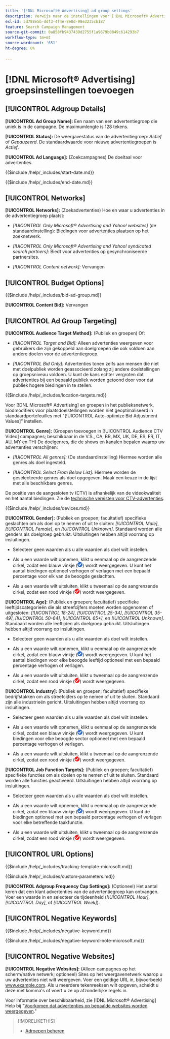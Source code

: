 ```yaml
---
title: '[!DNL Microsoft® Advertising] ad group settings'
description: Verwijs naar de instellingen voor [!DNL Microsoft® Advertising] ad groepen.
exl-id: 5d788e5b-ddf3-4f4e-8e8d-98e3235cb187
feature: Search Campaign Management
source-git-commit: 0a858fb9437439d2755f1a9679b0849c614293b7
workflow-type: tm+mt
source-wordcount: '651'
ht-degree: 0%

---
```


# [!DNL Microsoft® Advertising] groepsinstellingen toevoegen

## [!UICONTROL Adgroup Details]

**[!UICONTROL Ad Group Name]:** Een naam van een advertentiegroep die uniek is in de campagne. De maximumlengte is 128 tekens.

**[!UICONTROL Status]:** De weergavestatus van de advertentiegroep: *Actief* of *Gepauzeerd*. De standaardwaarde voor nieuwe advertentiegroepen is *Actief*.

**[!UICONTROL Ad Language]:** (Zoekcampagnes) De doeltaal voor advertenties.

<!-- **[!UICONTROL Start Date]:** -->

{{$include /help/_includes/start-date.md}}

<!-- **[!UICONTROL End Date]:** -->

{{$include /help/_includes/end-date.md}}

## [!UICONTROL Networks]

**[!UICONTROL Networks]:** (Zoekadvertenties) Hoe en waar u advertenties in de advertentiegroep plaatst:

* *[!UICONTROL Only Microsoft® Advertising and Yahoo! websites]* (de standaardinstelling): Biedingen voor advertenties plaatsen op het zoeknetwerk.

* *[!UICONTROL Only Microsoft® Advertising and Yahoo! syndicated search partners]:* Biedt voor advertenties op gesynchroniseerde partnersites.

* *[!UICONTROL Content network]:* Vervangen

## [!UICONTROL Budget Options]

<!-- **[!UICONTROL Bid]:** -->

{{$include /help/_includes/bid-ad-group.md}}

**[!UICONTROL Content Bid]:** Vervangen

## [!UICONTROL Ad Group Targeting]

**[!UICONTROL Audience Target Method]:** (Publiek en groepen) Of:

* *[!UICONTROL Target and Bid]:* Alleen advertenties weergeven voor gebruikers die zijn gekoppeld aan doelgroepen die ook voldoen aan andere doelen voor de advertentiegroep.

* *[!UICONTROL Bid Only]:* Advertenties tonen zelfs aan mensen die niet met doelpubliek worden geassocieerd zolang zij andere doelstellingen op groepsniveau voldoen. U kunt de kans echter vergroten dat advertenties bij een bepaald publiek worden getoond door voor dat publiek hogere biedingen in te stellen.

<!-- **[!UICONTROL Location Target]:** -->

{{$include /help/_includes/location-targets.md}}

Voor [!DNL Microsoft® Advertising] en groepen in het publieksnetwerk, biodmodifiers voor plaatsdoelstellingen worden niet geoptimaliseerd in standaardportefeuilles met &quot;[!UICONTROL Auto-optimize Bid Adjustment Values]&quot; instellen.

**[!UICONTROL Genre]:** (Groepen toevoegen in [!UICONTROL Audience CTV Video] campagnes; beschikbaar in de V.S., CA, BR, MX, UK, DE, ES, FR, IT, AU, MY en TH<!-- Should that go in the campaign sub-type description instead, or is this applicable for this feature only? -->) De doelgenres, die de shows en kanalen bepalen waarop uw advertenties verschijnen:

* *[!UICONTROL All genres]:* (De standaardinstelling) Hiermee worden alle genres als doel ingesteld.

* *[!UICONTROL Select From Below List]:* Hiermee worden de geselecteerde genres als doel opgegeven. Maak een keuze in de lijst met alle beschikbare genres.

De positie van de aangesloten tv (CTV) is afhankelijk van de videokwaliteit en het aantal biedingen. Zie de [technische vereisten voor CTV-advertenties](https://help.ads.microsoft.com/#apex/ads/en/60102/0/#TechnicalRequirements).

<!-- **[!UICONTROL Devices]:** -->

{{$include /help/_includes/devices.md}}

**[!UICONTROL Gender]:** (Publiek en groepen; facultatief) specifieke geslachten om als doel op te nemen of uit te sluiten: *[!UICONTROL Male]*, *[!UICONTROL Female]*, en *[!UICONTROL Unknown]*. Standaard worden alle genders als doelgroep gebruikt. Uitsluitingen hebben altijd voorrang op insluitingen.

* Selecteer geen waarden als u alle waarden als doel wilt instellen.

* Als u een waarde wilt opnemen, klikt u eenmaal op de aangrenzende cirkel, zodat een blauw vinkje (![Inclusief](/help/search-social-commerce/assets/include.png "Inclusief")) wordt weergegeven. U kunt het aantal biedingen optioneel verhogen of verlagen met een bepaald percentage voor elk van de beoogde geslachten.

* Als u een waarde wilt uitsluiten, klikt u tweemaal op de aangrenzende cirkel, zodat een rood vinkje (![Uitsluiten](/help/search-social-commerce/assets/exclude.png "Uitsluiten")) wordt weergegeven.

**[!UICONTROL Age]:** (Publiek en groepen; facultatief) specifieke leeftijdscategorieën die als streefcijfers moeten worden opgenomen of uitgesloten: *[!UICONTROL 18-24]*, *[!UICONTROL 25-34]*, *[!UICONTROL 35-49]*, *[!UICONTROL 50-64]*, *[!UICONTROL 65+]*, en *[!UICONTROL Unknown]*. Standaard worden alle leeftijden als doelgroep gebruikt. Uitsluitingen hebben altijd voorrang op insluitingen.

* Selecteer geen waarden als u alle waarden als doel wilt instellen.

* Als u een waarde wilt opnemen, klikt u eenmaal op de aangrenzende cirkel, zodat een blauw vinkje (![Inclusief](/help/search-social-commerce/assets/include.png "Inclusief")) wordt weergegeven. U kunt het aantal biedingen voor elke beoogde leeftijd optioneel met een bepaald percentage verhogen of verlagen.

* Als u een waarde wilt uitsluiten, klikt u tweemaal op de aangrenzende cirkel, zodat een rood vinkje (![Uitsluiten](/help/search-social-commerce/assets/exclude.png "Uitsluiten")) wordt weergegeven.

**[!UICONTROL Industry]:** (Publiek en groepen; facultatief) specifieke bedrijfstakken om als streefcijfers op te nemen of uit te sluiten. Standaard zijn alle industrieën gericht. Uitsluitingen hebben altijd voorrang op insluitingen.

* Selecteer geen waarden als u alle waarden als doel wilt instellen.

* Als u een waarde wilt opnemen, klikt u eenmaal op de aangrenzende cirkel, zodat een blauw vinkje (![Inclusief](/help/search-social-commerce/assets/include.png "Inclusief")) wordt weergegeven. U kunt biedingen voor elke beoogde sector optioneel met een bepaald percentage verhogen of verlagen.

* Als u een waarde wilt uitsluiten, klikt u tweemaal op de aangrenzende cirkel, zodat een rood vinkje (![Uitsluiten](/help/search-social-commerce/assets/exclude.png "Uitsluiten")) wordt weergegeven.

**[!UICONTROL Job Function Targets]:** (Publiek en groepen; facultatief) specifieke functies om als doelen op te nemen of uit te sluiten. Standaard worden alle functies geactiveerd. Uitsluitingen hebben altijd voorrang op insluitingen.

* Selecteer geen waarden als u alle waarden als doel wilt instellen.

* Als u een waarde wilt opnemen, klikt u eenmaal op de aangrenzende cirkel, zodat een blauw vinkje (![Inclusief](/help/search-social-commerce/assets/include.png "Inclusief")) wordt weergegeven. U kunt de biedingen optioneel met een bepaald percentage verhogen of verlagen voor elke betreffende taakfunctie.

* Als u een waarde wilt uitsluiten, klikt u tweemaal op de aangrenzende cirkel, zodat een rood vinkje (![Uitsluiten](/help/search-social-commerce/assets/exclude.png "Uitsluiten")) wordt weergegeven.

## [!UICONTROL URL Options]

<!-- **[!UICONTROL Tracking Template]:** -->

{{$include /help/_includes/tracking-template-microsoft.md}}

<!-- **[!UICONTROL Custom Parameters]:** -->

{{$include /help/_includes/custom-parameters.md}}

**[!UICONTROL Adgroup Frequency Cap Settings]:** (Optioneel) Het aantal keren dat een klant advertenties van de advertentiegroep kan ontvangen. Voer een waarde in en selecteer de tijdeenheid (*[!UICONTROL Hour]*, *[!UICONTROL Day]*, of *[!UICONTROL Week]*).

## [!UICONTROL Negative Keywords]

<!-- **[!UICONTROL Negative Keywords]:** -->

{{$include /help/_includes/negative-keyword.md}}

<!-- Note for **[!UICONTROL Negative Keywords]:** -->

{{$include /help/_includes/negative-keyword-note-microsoft.md}}

## [!UICONTROL Negative Websites]

**[!UICONTROL Negative Websites]:** (Alleen campagnes op het scherm/native netwerk; optioneel) Sites op het weergavenetwerk waarop u uw advertenties niet wilt weergeven. Voer een geldige URL in, bijvoorbeeld www.example.com. Als u meerdere tekenreeksen wilt opgeven, scheidt u deze met komma&#39;s of voert u ze op afzonderlijke regels in.

Voor informatie over beschikbaarheid, zie [!DNL Microsoft® Advertising] Help bij &quot;[Voorkomen dat advertenties op bepaalde websites worden weergegeven](https://help.ads.microsoft.com/#apex/bae/en/14061/0).&quot;

>[!MORELIKETHIS]
>
>* [Adroepen beheren](/help/search-social-commerce/campaign-management/campaigns/ad-group-manage.md)
